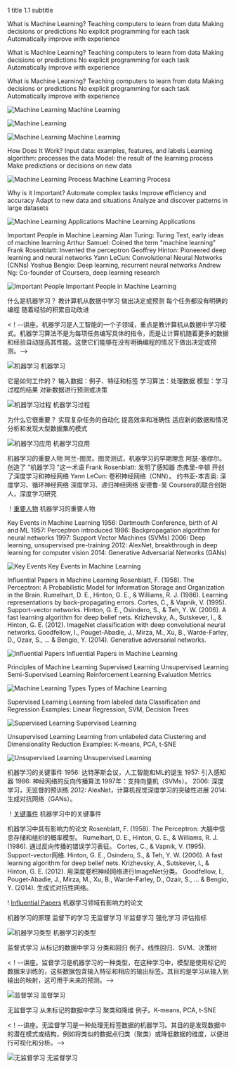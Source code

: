 1 title
1.1 subtitle

What is Machine Learning?
Teaching computers to learn from data
Making decisions or predictions
No explicit programming for each task
Automatically improve with experience

What is Machine Learning?
Teaching computers to learn from data
Making decisions or predictions
No explicit programming for each task
Automatically improve with experience

What is Machine Learning?
Teaching computers to learn from data
Making decisions or predictions
No explicit programming for each task
Automatically improve with experience

<!-- Lecture: Machine learning is a subfield of artificial intelligence that focuses on teaching computers to learn patterns from data. Instead of writing specific instructions for each task, machine learning algorithms allow computers to automatically improve their performance with more data and experience. This enables them to make decisions or predictions without being explicitly programmed to do so. -->

<!-- Lecture: Machine learning is a subfield of artificial intelligence that focuses on teaching computers to learn patterns from data. Instead of writing specific instructions for each task, machine learning algorithms allow computers to automatically improve their performance with more data and experience. This enables them to make decisions or predictions without being explicitly programmed to do so. -->

<!-- Lecture: Machine learning is a subfield of artificial intelligence that focuses on teaching computers to learn patterns from data. Instead of writing specific instructions for each task, machine learning algorithms allow computers to automatically improve their performance with more data and experience. This enables them to make decisions or predictions without being explicitly programmed to do so. -->

![Machine Learning](https://chat.openai.com/img/c04/machine-learning.png)
Machine Learning

![Machine Learning](https://chat.openai.com/img/c04/machine-learning.png)

![Machine Learning](https://chat.openai.com/img/c04/machine-learning.png)
Machine Learning

How Does It Work?
Input data: examples, features, and labels
Learning algorithm: processes the data
Model: the result of the learning process
Make predictions or decisions on new data

![Machine Learning Process](https://chat.openai.com/img/c04/machine-learning-process.png)
Machine Learning Process

Why is it Important?
Automate complex tasks
Improve efficiency and accuracy
Adapt to new data and situations
Analyze and discover patterns in large datasets

![Machine Learning Applications](https://chat.openai.com/img/c04/machine-learning-applications.png)
Machine Learning Applications

Important People in Machine Learning
Alan Turing: Turing Test, early ideas of machine learning
Arthur Samuel: Coined the term "machine learning"
Frank Rosenblatt: Invented the perceptron
Geoffrey Hinton: Pioneered deep learning and neural networks
Yann LeCun: Convolutional Neural Networks (CNNs)
Yoshua Bengio: Deep learning, recurrent neural networks
Andrew Ng: Co-founder of Coursera, deep learning research

![Important People](https://chat.openai.com/img/c05/important-people.png)
Important People in Machine Learning

什么是机器学习？
教计算机从数据中学习
做出决定或预测
每个任务都没有明确的编程
随着经验的积累自动改进

<！--讲座。机器学习是人工智能的一个子领域，重点是教计算机从数据中学习模式。机器学习算法不是为每项任务编写具体的指令，而是让计算机随着更多的数据和经验自动提高其性能。这使它们能够在没有明确编程的情况下做出决定或预测。-->

![机器学习](https://chat.openai.com/img/c04/machine-learning.png)
机器学习

它是如何工作的？
输入数据：例子、特征和标签
学习算法：处理数据
模型：学习过程的结果
对新数据进行预测或决策

![机器学习过程](https://chat.openai.com/img/c04/machine-learning-process.png)
机器学习过程

为什么它很重要？
实现复杂任务的自动化
提高效率和准确性
适应新的数据和情况
分析和发现大型数据集的模式

![机器学习应用](https://chat.openai.com/img/c04/machine-learning-applications.png)
机器学习应用



机器学习的重要人物
阿兰-图灵。图灵测试，机器学习的早期理念
阿瑟-塞缪尔。创造了 "机器学习 "这一术语
Frank Rosenblatt: 发明了感知器
杰弗里-辛顿 开创了深度学习和神经网络
Yann LeCun: 卷积神经网络（CNN）。
约书亚-本吉奥: 深度学习、循环神经网络 深度学习、递归神经网络
安德鲁-吴 Coursera的联合创始人，深度学习研究

！[重要人物](https://chat.openai.com/img/c05/important-people.png)
机器学习的重要人物

Key Events in Machine Learning
1956: Dartmouth Conference, birth of AI and ML
1957: Perceptron introduced
1986: Backpropagation algorithm for neural networks
1997: Support Vector Machines (SVMs)
2006: Deep learning, unsupervised pre-training
2012: AlexNet, breakthrough in deep learning for computer vision
2014: Generative Adversarial Networks (GANs)

![Key Events](https://chat.openai.com/img/c05/key-events.png)
Key Events in Machine Learning

Influential Papers in Machine Learning
Rosenblatt, F. (1958). The Perceptron: A Probabilistic Model for Information Storage and Organization in the Brain.
Rumelhart, D. E., Hinton, G. E., & Williams, R. J. (1986). Learning representations by back-propagating errors.
Cortes, C., & Vapnik, V. (1995). Support-vector networks.
Hinton, G. E., Osindero, S., & Teh, Y. W. (2006). A fast learning algorithm for deep belief nets.
Krizhevsky, A., Sutskever, I., & Hinton, G. E. (2012). ImageNet classification with deep convolutional neural networks.
Goodfellow, I., Pouget-Abadie, J., Mirza, M., Xu, B., Warde-Farley, D., Ozair, S., ... & Bengio, Y. (2014). Generative adversarial networks.

![Influential Papers](https://chat.openai.com/img/c05/influential-papers.png)
Influential Papers in Machine Learning

Principles of Machine Learning
Supervised Learning
Unsupervised Learning
Semi-Supervised Learning
Reinforcement Learning
Evaluation Metrics

![Machine Learning Types](https://chat.openai.com/img/c02/machine-learning-types.png)
Types of Machine Learning

Supervised Learning
Learning from labeled data
Classification and Regression
Examples: Linear Regression, SVM, Decision Trees

<!-- Lecture: Supervised learning is a type of machine learning where the model is trained using labeled data, which contains both input features and corresponding output labels. The objective is to learn a mapping from inputs to outputs, which can be used for future predictions. -->

![Supervised Learning](https://chat.openai.com/img/c02/supervised-learning.png)
Supervised Learning

Unsupervised Learning
Learning from unlabeled data
Clustering and Dimensionality Reduction
Examples: K-means, PCA, t-SNE

<!-- Lecture: Unsupervised learning is a type of machine learning that deals with unlabeled data. The goal is to discover underlying patterns or structure in the data, such as grouping similar data points together (clustering) or reducing the dimensionality of the data for visualization and analysis. -->

![Unsupervised Learning](https://chat.openai.com/img/c02/unsupervised-learning.png)
Unsupervised Learning

机器学习的关键事件
1956: 达特茅斯会议，人工智能和ML的诞生
1957: 引入感知器
1986: 神经网络的反向传播算法
1997年：支持向量机（SVMs）。
2006: 深度学习，无监督的预训练
2012: AlexNet，计算机视觉深度学习的突破性进展
2014: 生成对抗网络（GANs）。

！[关键事件](https://chat.openai.com/img/c05/key-events.png)
机器学习中的关键事件

机器学习中具有影响力的论文
Rosenblatt, F. (1958). The Perceptron: 大脑中信息存储和组织的概率模型。
Rumelhart, D. E., Hinton, G. E., & Williams, R. J. (1986). 通过反向传播的错误学习表征。
Cortes, C., & Vapnik, V. (1995). Support-vector网络.
Hinton, G. E., Osindero, S., & Teh, Y. W. (2006). A fast learning algorithm for deep belief nets.
Krizhevsky, A., Sutskever, I., & Hinton, G. E. (2012). 用深度卷积神经网络进行ImageNet分类。
Goodfellow, I., Pouget-Abadie, J., Mirza, M., Xu, B., Warde-Farley, D., Ozair, S., ... & Bengio, Y. (2014). 生成式对抗性网络。

! [Influential Papers](https://chat.openai.com/img/c05/influential-papers.png)
机器学习领域有影响力的论文

机器学习的原理
监督下的学习
无监督学习
半监督学习
强化学习
评估指标

![机器学习类型](https://chat.openai.com/img/c02/machine-learning-types.png)
机器学习的类型

监督式学习
从标记的数据中学习
分类和回归
例子。线性回归、SVM、决策树

<！--讲座。监督学习是机器学习的一种类型，在这种学习中，模型是使用标记的数据来训练的，这些数据包含输入特征和相应的输出标签。其目的是学习从输入到输出的映射，这可用于未来的预测。-->

![监督学习](https://chat.openai.com/img/c02/supervised-learning.png)
监督学习

无监督学习
从未标记的数据中学习
聚类和降维
例子。K-means, PCA, t-SNE

<！--讲座。无监督学习是一种处理无标签数据的机器学习。其目的是发现数据中的潜在模式或结构，例如将类似的数据点归类（聚类）或降低数据的维度，以便进行可视化和分析。-->

![无监督学习](https://chat.openai.com/img/c02/unsupervised-learning.png)
无监督学习



